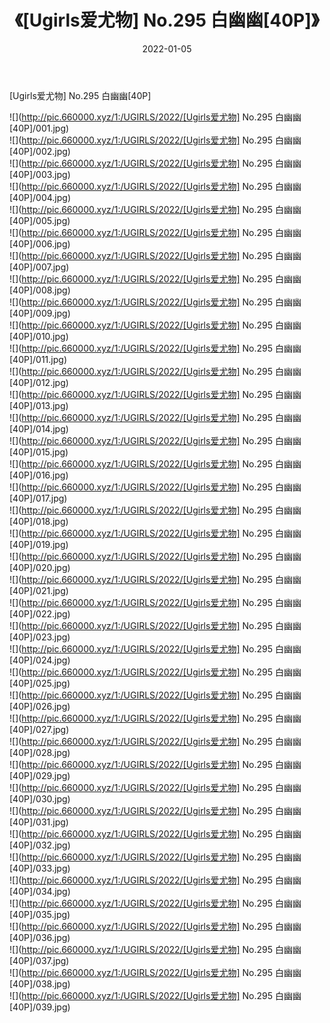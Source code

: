 ﻿---
layout: post
title:  《[Ugirls爱尤物] No.295 白幽幽[40P]》
date:   2022-01-05
img: http://pic.660000.xyz/1:/UGIRLS/2022/[Ugirls爱尤物] No.295 白幽幽[40P]/000.jpg
categories: [美女, 清纯, 唯美]
---

[Ugirls爱尤物] No.295 白幽幽[40P]

  ![](http://pic.660000.xyz/1:/UGIRLS/2022/[Ugirls爱尤物] No.295 白幽幽[40P]/001.jpg) <br> ![](http://pic.660000.xyz/1:/UGIRLS/2022/[Ugirls爱尤物] No.295 白幽幽[40P]/002.jpg) <br> ![](http://pic.660000.xyz/1:/UGIRLS/2022/[Ugirls爱尤物] No.295 白幽幽[40P]/003.jpg) <br> ![](http://pic.660000.xyz/1:/UGIRLS/2022/[Ugirls爱尤物] No.295 白幽幽[40P]/004.jpg) <br> ![](http://pic.660000.xyz/1:/UGIRLS/2022/[Ugirls爱尤物] No.295 白幽幽[40P]/005.jpg) <br> ![](http://pic.660000.xyz/1:/UGIRLS/2022/[Ugirls爱尤物] No.295 白幽幽[40P]/006.jpg) <br> ![](http://pic.660000.xyz/1:/UGIRLS/2022/[Ugirls爱尤物] No.295 白幽幽[40P]/007.jpg) <br> ![](http://pic.660000.xyz/1:/UGIRLS/2022/[Ugirls爱尤物] No.295 白幽幽[40P]/008.jpg) <br> ![](http://pic.660000.xyz/1:/UGIRLS/2022/[Ugirls爱尤物] No.295 白幽幽[40P]/009.jpg) <br> ![](http://pic.660000.xyz/1:/UGIRLS/2022/[Ugirls爱尤物] No.295 白幽幽[40P]/010.jpg) <br> ![](http://pic.660000.xyz/1:/UGIRLS/2022/[Ugirls爱尤物] No.295 白幽幽[40P]/011.jpg) <br> ![](http://pic.660000.xyz/1:/UGIRLS/2022/[Ugirls爱尤物] No.295 白幽幽[40P]/012.jpg) <br> ![](http://pic.660000.xyz/1:/UGIRLS/2022/[Ugirls爱尤物] No.295 白幽幽[40P]/013.jpg) <br> ![](http://pic.660000.xyz/1:/UGIRLS/2022/[Ugirls爱尤物] No.295 白幽幽[40P]/014.jpg) <br> ![](http://pic.660000.xyz/1:/UGIRLS/2022/[Ugirls爱尤物] No.295 白幽幽[40P]/015.jpg) <br> ![](http://pic.660000.xyz/1:/UGIRLS/2022/[Ugirls爱尤物] No.295 白幽幽[40P]/016.jpg) <br> ![](http://pic.660000.xyz/1:/UGIRLS/2022/[Ugirls爱尤物] No.295 白幽幽[40P]/017.jpg) <br> ![](http://pic.660000.xyz/1:/UGIRLS/2022/[Ugirls爱尤物] No.295 白幽幽[40P]/018.jpg) <br> ![](http://pic.660000.xyz/1:/UGIRLS/2022/[Ugirls爱尤物] No.295 白幽幽[40P]/019.jpg) <br> ![](http://pic.660000.xyz/1:/UGIRLS/2022/[Ugirls爱尤物] No.295 白幽幽[40P]/020.jpg) <br> ![](http://pic.660000.xyz/1:/UGIRLS/2022/[Ugirls爱尤物] No.295 白幽幽[40P]/021.jpg) <br> ![](http://pic.660000.xyz/1:/UGIRLS/2022/[Ugirls爱尤物] No.295 白幽幽[40P]/022.jpg) <br> ![](http://pic.660000.xyz/1:/UGIRLS/2022/[Ugirls爱尤物] No.295 白幽幽[40P]/023.jpg) <br> ![](http://pic.660000.xyz/1:/UGIRLS/2022/[Ugirls爱尤物] No.295 白幽幽[40P]/024.jpg) <br> ![](http://pic.660000.xyz/1:/UGIRLS/2022/[Ugirls爱尤物] No.295 白幽幽[40P]/025.jpg) <br> ![](http://pic.660000.xyz/1:/UGIRLS/2022/[Ugirls爱尤物] No.295 白幽幽[40P]/026.jpg) <br> ![](http://pic.660000.xyz/1:/UGIRLS/2022/[Ugirls爱尤物] No.295 白幽幽[40P]/027.jpg) <br> ![](http://pic.660000.xyz/1:/UGIRLS/2022/[Ugirls爱尤物] No.295 白幽幽[40P]/028.jpg) <br> ![](http://pic.660000.xyz/1:/UGIRLS/2022/[Ugirls爱尤物] No.295 白幽幽[40P]/029.jpg) <br> ![](http://pic.660000.xyz/1:/UGIRLS/2022/[Ugirls爱尤物] No.295 白幽幽[40P]/030.jpg) <br> ![](http://pic.660000.xyz/1:/UGIRLS/2022/[Ugirls爱尤物] No.295 白幽幽[40P]/031.jpg) <br> ![](http://pic.660000.xyz/1:/UGIRLS/2022/[Ugirls爱尤物] No.295 白幽幽[40P]/032.jpg) <br> ![](http://pic.660000.xyz/1:/UGIRLS/2022/[Ugirls爱尤物] No.295 白幽幽[40P]/033.jpg) <br> ![](http://pic.660000.xyz/1:/UGIRLS/2022/[Ugirls爱尤物] No.295 白幽幽[40P]/034.jpg) <br> ![](http://pic.660000.xyz/1:/UGIRLS/2022/[Ugirls爱尤物] No.295 白幽幽[40P]/035.jpg) <br> ![](http://pic.660000.xyz/1:/UGIRLS/2022/[Ugirls爱尤物] No.295 白幽幽[40P]/036.jpg) <br> ![](http://pic.660000.xyz/1:/UGIRLS/2022/[Ugirls爱尤物] No.295 白幽幽[40P]/037.jpg) <br> ![](http://pic.660000.xyz/1:/UGIRLS/2022/[Ugirls爱尤物] No.295 白幽幽[40P]/038.jpg) <br> ![](http://pic.660000.xyz/1:/UGIRLS/2022/[Ugirls爱尤物] No.295 白幽幽[40P]/039.jpg) <br>
